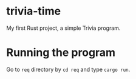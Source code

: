 # trivia-time
My first Rust project, a simple Trivia program.

# Running the program
Go to `req` directory by `cd req` and type `cargo run`.
